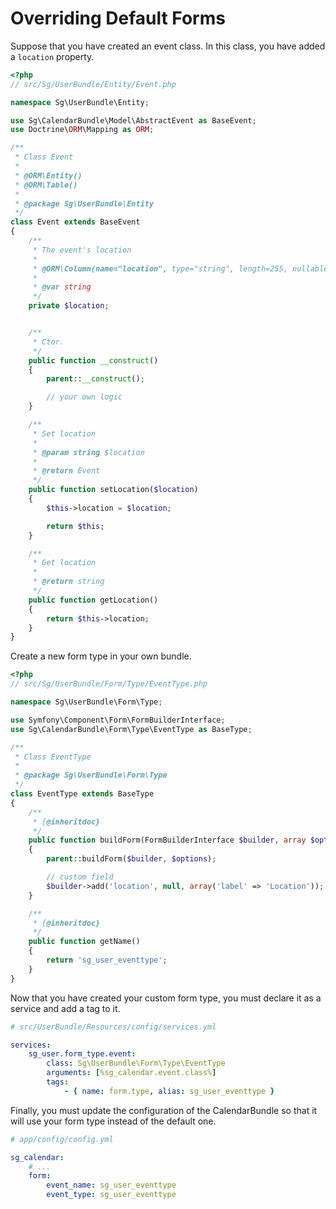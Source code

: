 # Overriding Default Forms

Suppose that you have created an event class. In this class, you have added a `location` property.

``` php
<?php
// src/Sg/UserBundle/Entity/Event.php

namespace Sg\UserBundle\Entity;

use Sg\CalendarBundle\Model\AbstractEvent as BaseEvent;
use Doctrine\ORM\Mapping as ORM;

/**
 * Class Event
 *
 * @ORM\Entity()
 * @ORM\Table()
 *
 * @package Sg\UserBundle\Entity
 */
class Event extends BaseEvent
{
    /**
     * The event's location
     *
     * @ORM\Column(name="location", type="string", length=255, nullable=true)
     *
     * @var string
     */
    private $location;


    /**
     * Ctor.
     */
    public function __construct()
    {
        parent::__construct();

        // your own logic
    }

    /**
     * Set location
     *
     * @param string $location
     *
     * @return Event
     */
    public function setLocation($location)
    {
        $this->location = $location;

        return $this;
    }

    /**
     * Get location
     *
     * @return string
     */
    public function getLocation()
    {
        return $this->location;
    }
}
```

Create a new form type in your own bundle.

``` php
<?php
// src/Sg/UserBundle/Form/Type/EventType.php

namespace Sg\UserBundle\Form\Type;

use Symfony\Component\Form\FormBuilderInterface;
use Sg\CalendarBundle\Form\Type\EventType as BaseType;

/**
 * Class EventType
 *
 * @package Sg\UserBundle\Form\Type
 */
class EventType extends BaseType
{
    /**
     * {@inheritdoc}
     */
    public function buildForm(FormBuilderInterface $builder, array $options)
    {
        parent::buildForm($builder, $options);

        // custom field
        $builder->add('location', null, array('label' => 'Location'));
    }

    /**
     * {@inheritdoc}
     */
    public function getName()
    {
        return 'sg_user_eventtype';
    }
}
```

Now that you have created your custom form type, you must declare it as a service and add a tag to it.

``` yaml
# src/UserBundle/Resources/config/services.yml

services:
    sg_user.form_type.event:
        class: Sg\UserBundle\Form\Type\EventType
        arguments: [%sg_calendar.event.class%]
        tags:
            - { name: form.type, alias: sg_user_eventtype }
```

Finally, you must update the configuration of the CalendarBundle so that it will use your form type instead of the default one.

``` yaml
# app/config/config.yml

sg_calendar:
    # ...
    form:
        event_name: sg_user_eventtype
        event_type: sg_user_eventtype
```

